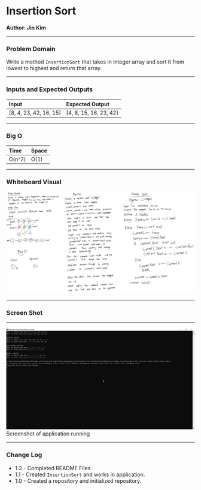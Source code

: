 # **Insertion Sort**

**Author: Jin Kim**

---

### Problem Domain

Write a method `InsertionSort` that takes in integer array and sort it from lowest to highest and return that array.

---

### Inputs and Expected Outputs

| Input |  Expected Output |
| :----------- |:--------- |
| [8, 4, 23, 42, 16, 15] | [4, 8, 15, 16, 23, 42] | 

---

### Big O


| Time | Space |
| :----------- | :----------- |
| O(n^2) | O(1) |


---


### Whiteboard Visual
![LLMerged](../../assets/LLmerged.png)


---

### Screen Shot
---
![Application Demo](../../assets/InsertionSort/Application.png)
Screenshot of application running


---
### Change Log
- 1.2 - Completed README Files.   
- 1.1 - Created `InsertionSort` and works in application.
- 1.0 - Created a repository and initialized repository.


